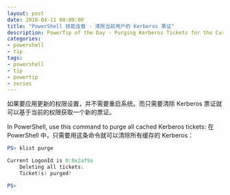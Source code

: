 ```yaml
---
layout: post
date: 2018-04-11 00:00:00
title: "PowerShell 技能连载 - 清除当前用户的 Kerberos 票证"
description: PowerTip of the Day - Purging Kerberos Tickets for the Current User
categories:
- powershell
- tip
tags:
- powershell
- tip
- powertip
- series
---
```

如果要应用更新的权限设置，并不需要重启系统。而只需要清除 Kerberos 票证就可以基于当前的权限获取一个新的票证。

In PowerShell, use this command to purge all cached Kerberos tickets:
在 PowerShell 中，只需要用这条命令就可以清除所有缓存的 Kerberos：

```powershell
PS> klist purge

Current LogonId is 0:0x2af9a
    Deleting all tickets:
    Ticket(s) purged!

PS>
```

<!--本文国际来源：[Purging Kerberos Tickets for the Current User](http://community.idera.com/powershell/powertips/b/tips/posts/purging-kerberos-tickets-for-the-current-user)-->
